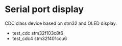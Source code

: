 # Serial port display

CDC class device based on stm32 and OLED display.

- test_cdc stm32f103c8t6
- test_cdc4 stm32f401ccu6
